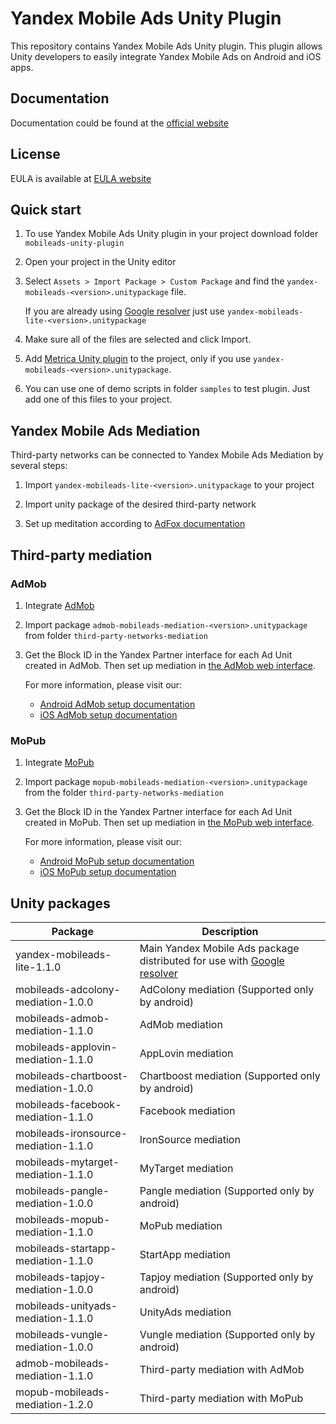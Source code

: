 # Yandex Mobile Ads Unity Plugin

This repository contains Yandex Mobile Ads Unity plugin. This plugin allows Unity developers to easily integrate Yandex Mobile Ads on Android and iOS apps.

## Documentation
Documentation could be found at the [official website][DOCUMENTATION]

## License
EULA is available at [EULA website][LICENSE]

## Quick start

1. To use Yandex Mobile Ads Unity plugin in your project download folder `mobileads-unity-plugin`

2. Open your project in the Unity editor

3. Select `Assets > Import Package > Custom Package` and find the `yandex-mobileads-<version>.unitypackage` file.

   If you are already using [Google resolver] just use `yandex-mobileads-lite-<version>.unitypackage`

4. Make sure all of the files are selected and click Import.

5. Add [Metrica Unity plugin](https://yandex.com/dev/appmetrica/doc/mobile-sdk-dg/concepts/unity-plugin-docpage/) to the project, only if you use `yandex-mobileads-<version>.unitypackage`.

6. You can use one of demo scripts in folder `samples` to test plugin. Just add one of this files to your project.

## Yandex Mobile Ads Mediation

Third-party networks can be connected to Yandex Mobile Ads Mediation by several steps:

1. Import `yandex-mobileads-lite-<version>.unitypackage` to your project

2. Import unity package of the desired third-party network

3. Set up meditation according to [AdFox documentation](https://yandex.com/dev/mobile-ads/doc/plugins/unity/mob-mediation/list-network-docpage/)

## Third-party mediation

### AdMob

1. Integrate [AdMob](https://developers.google.com/admob/unity/start)

2. Import package `admob-mobileads-mediation-<version>.unitypackage` from folder `third-party-networks-mediation`

3. Get the Block ID in the Yandex Partner interface for each Ad Unit created in AdMob. Then set up mediation in [the AdMob web interface](https://apps.admob.com).

   For more information, please visit our:
   * [Android AdMob setup documentation](https://yandex.com/dev/mobile-ads/doc/android/adapters/admob-adapter-docpage/#setting)
   * [iOS AdMob setup documentation](https://yandex.com/dev/mobile-ads/doc/ios/adapters/admob-adapter-docpage/#setting)

### MoPub

1. Integrate [MoPub](https://developers.mopub.com/docs/unity)

2. Import package `mopub-mobileads-mediation-<version>.unitypackage` from the folder `third-party-networks-mediation`

3. Get the Block ID in the Yandex Partner interface for each Ad Unit created in MoPub. Then set up mediation in [the MoPub web interface](https://app.mopub.com).

   For more information, please visit our:
   * [Android MoPub setup documentation](https://yandex.com/dev/mobile-ads/doc/android/adapters/mopub-adapter-docpage/#setting)
   * [iOS MoPub setup documentation](https://yandex.com/dev/mobile-ads/doc/ios/adapters/mopub-adapter-docpage/#setting)

## Unity packages

| Package | Description |
| --- | --- |
| yandex-mobileads-lite-1.1.0 | Main Yandex Mobile Ads package distributed for use with [Google resolver]|
| mobileads-adcolony-mediation-1.0.0 |  AdColony mediation (Supported only by android) |
| mobileads-admob-mediation-1.1.0 | AdMob mediation |
| mobileads-applovin-mediation-1.1.0 | AppLovin mediation |
| mobileads-chartboost-mediation-1.0.0 |  Chartboost mediation (Supported only by android) |
| mobileads-facebook-mediation-1.1.0 | Facebook mediation |
| mobileads-ironsource-mediation-1.1.0 | IronSource mediation |
| mobileads-mytarget-mediation-1.1.0 | MyTarget mediation |
| mobileads-pangle-mediation-1.0.0 |  Pangle mediation (Supported only by android) |
| mobileads-mopub-mediation-1.1.0 | MoPub mediation |
| mobileads-startapp-mediation-1.1.0 | StartApp mediation |
| mobileads-tapjoy-mediation-1.0.0 |  Tapjoy mediation (Supported only by android) |
| mobileads-unityads-mediation-1.1.0 | UnityAds mediation |
| mobileads-vungle-mediation-1.0.0 |  Vungle mediation (Supported only by android) |
| admob-mobileads-mediation-1.1.0 | Third-party mediation with AdMob |
| mopub-mobileads-mediation-1.2.0 | Third-party mediation with MoPub |

[Google resolver]: https://github.com/googlesamples/unity-jar-resolver
[DOCUMENTATION]: https://yandex.com/dev/mobile-ads/
[LICENSE]: https://legal.yandex.com/partner_ch/
